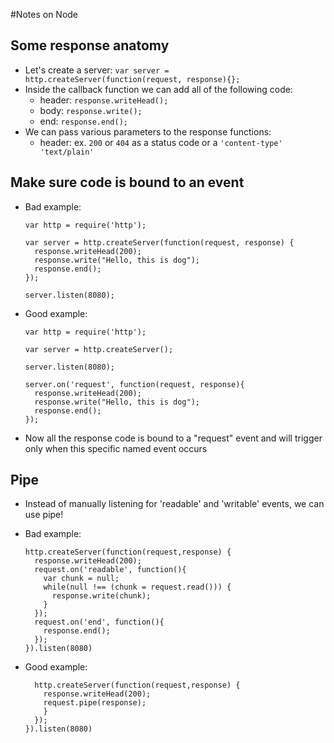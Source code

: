#Notes on Node

## Some response anatomy

* Let's create a server: 
    ```var server = http.createServer(function(request, response){};```
* Inside the callback function we can add all of the following code:
  * header: 
      ```response.writeHead();```
  * body:
      ```response.write();```
  * end: 
      ```response.end();```
* We can pass various parameters to the response functions:
  * header: ex. ```200``` or ```404``` as a status code or a ```'content-type' 'text/plain'```
## Make sure code is bound to an event

* Bad example:

    ```
    var http = require('http');

    var server = http.createServer(function(request, response) {
      response.writeHead(200);
      response.write("Hello, this is dog");
      response.end();
    });

    server.listen(8080);
    ```

* Good example:

    ```
    var http = require('http');

    var server = http.createServer();

    server.listen(8080);

    server.on('request', function(request, response){
      response.writeHead(200);
      response.write("Hello, this is dog");
      response.end();
    });
    ```

* Now all the response code is bound to a "request" event and will trigger only when this specific named event occurs

## Pipe 

* Instead of manually listening for 'readable' and 'writable' events, we can use pipe!

* Bad example:

    ```
    http.createServer(function(request,response) {
      response.writeHead(200);
      request.on('readable', function(){
        var chunk = null;
        while(null !== (chunk = request.read())) {
          response.write(chunk);
        }
      });
      request.on('end', function(){
        response.end();
      });
    }).listen(8080)
    ```

* Good example:

    ```
      http.createServer(function(request,response) {
        response.writeHead(200);
        request.pipe(response);
        }
      });
    }).listen(8080)
    ```
